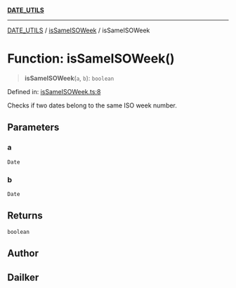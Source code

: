 [**DATE_UTILS**](../../README.md)

***

[DATE_UTILS](../../README.md) / [isSameISOWeek](../README.md) / isSameISOWeek

# Function: isSameISOWeek()

> **isSameISOWeek**(`a`, `b`): `boolean`

Defined in: [isSameISOWeek.ts:8](https://github.com/dailker/everyutil/blob/fd2dd910f5fc45d6a6fda4227f10403d6a5baee7/src/date/isSameISOWeek.ts#L8)

Checks if two dates belong to the same ISO week number.

## Parameters

### a

`Date`

### b

`Date`

## Returns

`boolean`

## Author

## Dailker
